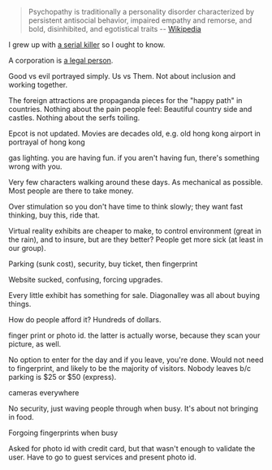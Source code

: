 > Psychopathy is traditionally a personality disorder characterized by persistent antisocial behavior, impaired empathy and remorse, and bold, disinhibited, and egotistical traits -- [Wikipedia](https://en.wikipedia.org/wiki/Psychopathy)

I grew up with [a serial killer](https://en.wikipedia.org/wiki/Joel_Rifkin) so I ought to know.

A corporation is [a legal person](https://en.wikipedia.org/wiki/Legal_person).

Good vs evil portrayed simply. Us vs Them. Not about inclusion and working together.

The foreign attractions are propaganda pieces for the "happy path" in countries. Nothing about the pain people feel: Beautiful country side and castles. Nothing about the serfs toiling.

Epcot is not updated. Movies are decades old, e.g. old hong kong airport in portrayal of hong kong

gas lighting. you are having fun. if you aren't having fun, there's something wrong with you.

Very few characters walking around these days. As mechanical as possible. Most people are there to take money.

Over stimulation so you don't have time to think slowly; they want fast thinking, buy this, ride that.

Virtual reality exhibits are cheaper to make, to control environment (great in the rain), and to insure, but are they better? People get more sick (at least in our group).

Parking (sunk cost), security, buy ticket, then fingerprint

Website sucked, confusing, forcing upgrades.

Every little exhibit has something for sale. Diagonalley was all about buying things.

How do people afford it? Hundreds of dollars.

finger print or photo id. the latter is actually worse, because they scan your picture, as well.

No option to enter for the day and if you leave, you're done. Would not need to fingerprint, and likely to be the majority of visitors. Nobody leaves b/c parking is $25 or $50 (express).

cameras everywhere

No security, just waving people through when busy. It's about not bringing in food.

Forgoing fingerprints when busy

Asked for photo id with credit card, but that wasn't enough to validate the user. Have to go to guest services and present photo id.


